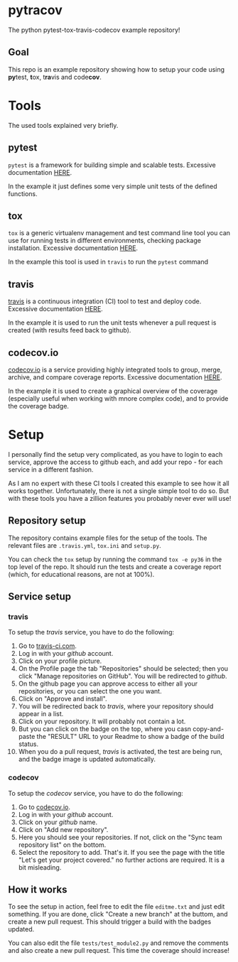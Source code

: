 # pytracov
The python pytest-tox-travis-codecov example repository!
## Goal
This repo is an example repository showing how to setup your code using **py**test, **t**ox, t**ra**vis and code**cov**.
# Tools
The used tools explained very briefly. 
## pytest
`pytest` is a framework for building simple and scalable tests. 
Excessive documentation [HERE](https://docs.pytest.org/en/stable/contents.html).

In the example it just defines some very simple unit tests of the defined functions.

## tox
`tox` is a generic virtualenv management and test command line tool you can use for running tests in different environments, checking package installation. Excessive documentation [HERE](https://tox.readthedocs.io/en/latest/).

In the example this tool is used in `travis` to run the `pytest` command

## travis
[travis](https://travis-ci.org/) is a continuous integration (CI) tool to test and deploy code. Excessive documentation [HERE](https://docs.travis-ci.com/).

In the example it is used to run the unit tests whenever a pull request is created (with results feed back to github).

## codecov.io
[codecov.io](https://codecov.io/) is a service providing highly integrated tools to group, merge, archive, and compare coverage reports. Excessive documentation [HERE](https://docs.codecov.io/docs).

In the example it is used to create a graphical overview of the coverage (especially useful when working with mnore complex code), and to provide the coverage badge.


# Setup
I personally find the setup very complicated, as you have to login to each service, approve the access to github each, and add your repo - for each service in a different fashion. 

As I am no expert with these CI tools I created this example to see how it all works together. Unfortunately, there is not a single simple tool to do so. But with these tools you have a zillion features you probably never ever will use! 

## Repository setup
The repository contains example files for the setup of the tools. The relevant files are `.travis.yml`, `tox.ini` and `setup.py`. 

You can check the `tox` setup by running the command `tox -e py36` in the top level of the repo. It should run the tests and create a coverage report (which, for educational reasons, are not at 100%). 

## Service setup

### travis
To setup the *travis* service, you have to do the following:

1. Go to [travis-ci.com](travis-ci.com).
2. Log in with your *github* account.
3. Click on your profile picture.
4. On the Profile page the tab "Repositories" should be selected; then you click "Manage repositories on GitHub". You will be redirected to *github*.
5. On the github page you can approve access to either all your repositories, or you can select the one you want. 
6. Click on "Approve and install". 
7. You will be redirected back to *travis*, where your repository should appear in a list.
8. Click on your repository. It will probably not contain a lot.
9. But you can click on the badge on the top, where you casn copy-and-paste the "RESULT" URL to your Readme to show a badge of the build status. 
10. When you do a pull request, *travis* is activated, the test are being run, and the badge image is updated automatically. 


### codecov 
To setup the *codecov* service, you have to do the following:

1. Go to [codecov.io](codecov.io).
2. Log in with your *github* account.
3. Click on your *github* name.
4. Click on "Add new repository".
5. Here you should see your repositories. If not, click on the "Sync team repository list" on the bottom.
6. Select the repository to add. That's it. If you see the page with the title "Let's get your project covered." no further actions are required. It is a bit misleading.

## How it works
To see the setup in action, feel free to edit the file `editme.txt` and just edit something. If you are done, click "Create a new branch" at the buttom, and create a new pull request. 
This should trigger a build with the badges updated. 

You can also edit the file `tests/test_module2.py` and remove the comments and also create a new pull request. This time the coverage should increase!

